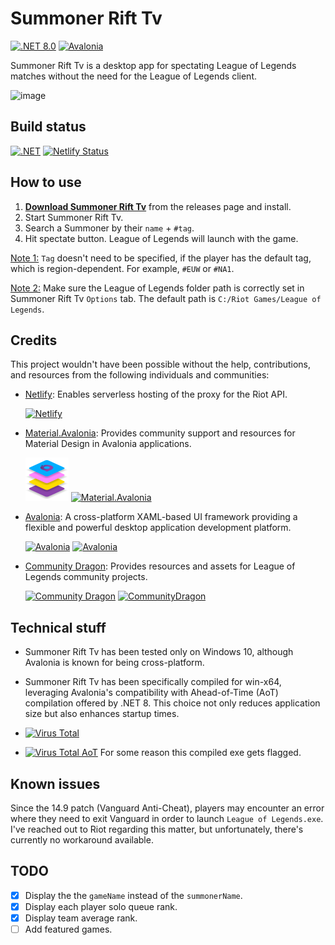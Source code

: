 # Summoner Rift Tv 

[![.NET 8.0](https://img.shields.io/badge/NET-8.0-brightgreen.svg)](https://github.com/dotnet/core/blob/main/release-notes/8.0/README.md)
[![Avalonia](https://img.shields.io/badge/Avalonia-11.0.10-brightgreen.svg)](https://avaloniaui.net)

Summoner Rift Tv is a desktop app for spectating League of Legends matches without the need for the League of Legends client.

![image](https://github.com/arturitus/SummonerRIftTv/assets/68915153/918eac73-c415-4ce8-9a1d-23a16d9accc3)

## Build status 
[![.NET](https://github.com/arturitus/SummonerRIftTv/actions/workflows/dotnet.yml/badge.svg)](https://github.com/arturitus/SummonerRIftTv/actions/workflows/dotnet.yml)
[![Netlify Status](https://api.netlify.com/api/v1/badges/dce4adb2-4213-4eae-bb88-0c978dff9f4a/deploy-status)](https://app.netlify.com/sites/summonerrifttv/deploys)

## How to use

1. **[Download Summoner Rift Tv](https://github.com/arturitus/SummonerRIftTv/releases/latest)** from the releases page and install.
2. Start Summoner Rift Tv.
3. Search a Summoner by their `name` + `#tag`.
4. Hit spectate button. League of Legends will launch with the game.

[Note 1:](#how-to-use/) `Tag` doesn't need to be specified, if the player has the default tag, which is region-dependent. For example, `#EUW` or `#NA1`.

[Note 2:](#how-to-use/) Make sure the League of Legends folder path is correctly set in Summoner Rift Tv `Options` tab. The default path is `C:/Riot Games/League of Legends`.

## Credits

This project wouldn't have been possible without the help, contributions, and resources from the following individuals and communities:

- [Netlify](https://www.netlify.com): Enables serverless hosting of the proxy for the Riot API.
  
    [![Netlify](https://www.netlify.com/img/deploy/button.svg)](https://www.netlify.com)

- [Material.Avalonia](https://github.com/AvaloniaCommunity/Material.Avalonia): Provides community support and resources for Material Design in Avalonia applications.
  
  [![Material.Avalonia](https://raw.githubusercontent.com/AvaloniaCommunity/Material.Avalonia/master/wiki/FavIcon.svg)](https://github.com/AvaloniaCommunity/Material.Avalonia)
  [![Material.Avalonia](https://img.shields.io/badge/Material.Avalonia-Community%20Support-red?logo=github)](https://github.com/AvaloniaCommunity/Material.Avalonia)

- [Avalonia](https://github.com/AvaloniaUI/Avalonia): A cross-platform XAML-based UI framework providing a flexible and powerful desktop application development platform.
  
  [![Avalonia](https://avaloniaui.net/img/logo/avalonia-white-purple.svg)](https://avaloniaui.net)
  [![Avalonia](https://img.shields.io/badge/Avalonia-UI%20Framework-blueviolet?logo=github)](https://github.com/AvaloniaUI/Avalonia)

- [Community Dragon](https://raw.communitydragon.org): Provides resources and assets for League of Legends community projects.
  
    [![Community Dragon](https://raw.communitydragon.org/.theme/logo.png)](https://raw.communitydragon.org)
    [![CommunityDragon](https://img.shields.io/badge/CommunityDragon-blue?logo=github)](https://github.com/CommunityDragon)

## Technical stuff

- Summoner Rift Tv has been tested only on Windows 10, although Avalonia is known for being cross-platform.
- Summoner Rift Tv has been specifically compiled for win-x64, leveraging Avalonia's compatibility with Ahead-of-Time (AoT) compilation offered by .NET 8. This choice not only reduces application size but also enhances startup times. 
    
- [![Virus Total](https://img.shields.io/badge/VirusTotal-Scan-blue?logo=virustotal)](https://www.virustotal.com/gui/file/8db9bcf730f9d5d816b1e1da69274e6788c08e91d326cb8973a30df087803da5/detection)
- [![Virus Total AoT](https://img.shields.io/badge/VirusTotal-AoT_Scan-blue?logo=virustotal)](https://www.virustotal.com/gui/file/bd0ef835d6e65b987d08173072a06446577eec28f656a362dee99125464e2247/detection)
    For some reason this compiled exe gets flagged.

## Known issues
Since the 14.9 patch (Vanguard Anti-Cheat), players may encounter an error where they need to exit Vanguard in order to launch `League of Legends.exe`.
I've reached out to Riot regarding this matter, but unfortunately, there's currently no workaround available.

## TODO
- [x] Display the the `gameName` instead of the `summonerName`.
- [x] Display each player solo queue rank.
- [x] Display team average rank.
- [ ] Add featured games.
